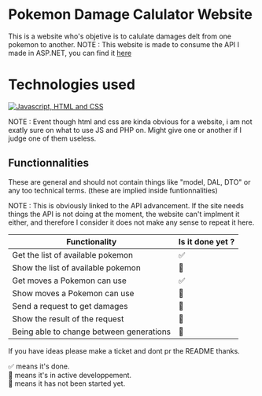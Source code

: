 # Pokemon Damage Calulator Website

This is a website who's objetive is to calulate damages delt from one pokemon to another.
NOTE : This website is made to consume the API I made in ASP.NET, you can find it [here](https://github.com/ShrayzzDev/Pokemon-API)

# Technologies used

<a href="https://skillicons.dev">
  <img src="https://skillicons.dev/icons?i=js,html,css" alt="Javascript, HTML and CSS"/>
</a>  
  
NOTE : Event though html and css are kinda obvious for a website, i am not exatly sure on what to use JS and PHP on. Might give one or another if I judge one of them useless.  

## Functionnalities

These are general and should not contain things like "model, DAL, DTO" or any too technical terms. (these are implied inside funtionnalities)

NOTE : This is obviously linked to the API advancement. If the site needs things the API is not doing at the moment, the website can't implment it either, and therefore I consider it does not make any sense to repeat it here.  

| Functionality | Is it done yet ? |
| --- | --- |
| Get the list of available pokemon | :white_check_mark: |
| Show the list of available pokemon | :construction_worker: |
| Get moves a Pokemon can use | :white_check_mark: |
| Show moves a Pokemon can use | :red_circle: |
| Send a request to get damages | :construction_worker: |
| Show the result of the request | :red_circle: |
| Being able to change between generations | :red_circle: |

If you have ideas please make a ticket and dont pr the README thanks.

:white_check_mark: means it's done.  
:construction_worker: means it's in active developpement.  
:red_circle: means it has not been started yet.
